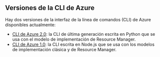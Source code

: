## <a name="versions-of-the-azure-cli"></a>Versiones de la CLI de Azure

Hay dos versiones de la interfaz de la línea de comandos (CLI) de Azure disponibles actualmente:

* [CLI de Azure 2.0](../articles/storage/common/storage-azure-cli.md): la CLI de última generación escrita en Python que se usa con el modelo de implementación de Resource Manager.
* [CLI de Azure 1.0](../articles/storage/common/storage-azure-cli-nodejs.md): la CLI escrita en Node.js que se usa con los modelos de implementación clásica y de Resource Manager.